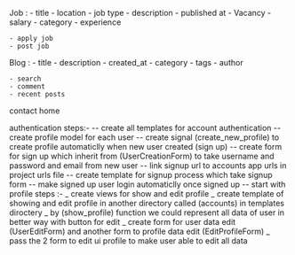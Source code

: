 Job : 
    - title
    - location
    - job type
    - description
    - published at
    - Vacancy
    - salary
    - category
    - experience 
    

    - apply job 
    - post job


Blog : 
    - title
    - description 
    - created_at
    - category
    - tags
    - author

    - search
    - comment
    - recent posts

contact
home


authentication steps:-
    -- create all templates for account authentication 
    -- create profile model for each user 
    -- create signal (create_new_profile) to create profile automaticlly when new user created (sign up)
    -- create form for sign up which inherit from (UserCreationForm) to take username and password and email from new user 
    -- link signup url to accounts app urls in project urls file 
    -- create template for signup process which take signup form 
    -- make signed up user login automaticlly once signed up
    -- start with profile steps :-
        _ create views for show and edit profile 
        _ create template of showing and edit profile in another directory called (accounts) in templates diroctery
        _ by (show_profile) function we could represent all data of user in better way with button for edit 
        _ create form for user data edit (UserEditForm) and another form to profile data edit (EditProfileForm) 
        _ pass the 2 form to edit ui profile to make user able to edit all data 
         

    